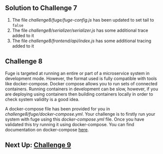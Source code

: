 ## Solution to Challenge 7

1. The file _challenge8/fuge/fuge-config.js_ has been updated to set tail to `false`
2. The file _challenge8/serializer/serializer.js_ has some additional trace added to it
2. The file _challenge8/frontend/api/index.js_ has some additional tracing added to it

## Challenge 8

Fuge is targeted at running an entire or part of a microservice system in
development mode. However, the format used is fully compatible with tools like
docker-compose. Docker compose allows you to run sets of connected containers.
Running containers in development can be slow, however, if you are deploying
using containers then building containers locally in order to check system
validity is a good idea.

A docker-compose file has been provided for you in _challenge8/fuge/docker-compose.yml_. Your challenge is to firstly run your system with fuge using this _docker-compose.yml_ file. Once you have validated this try running it using docker-compose. You can find documentation on docker-compose [here](https://docs.docker.com/compose/).

## Next Up: [Challenge 9](../challenge9/README.md)
